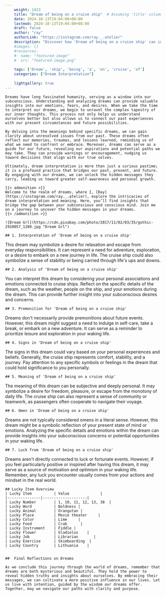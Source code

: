 ```yaml
---
    weight: 1423
    title: "Dream of being on a cruise ship"  # Assuming 'title' column exists
    date: 2024-10-13T19:04:00+08:00
    lastmod: 2024-10-13T19:04:00+08:00
    draft: false
    author: "ray"
    authorLink: "https://instagram.com/ray._.atelier"
    description: "Discover how 'Dream of being on a cruise ship' can interpret your future and uncover its significant meanings in your life."
    #images: []
    #resources:
    #- name: "featured-image"
    #  src: "featured-image.png"
    
    tags: ['Dream', 'ship', 'being', 'a', 'on', 'cruise', 'of']
    categories: ["Dream Interpretation"]
    
    lightgallery: true
---
```

    
    Dreams have long fascinated humanity, serving as a window into our subconscious. Understanding and analyzing dreams can provide valuable insights into our emotions, fears, and desires. When we take the time to interpret our dreams, we begin to unravel the complex tapestry of our inner thoughts. This process not only helps us understand ourselves better but also allows us to connect our past experiences with our present circumstances and future possibilities.
    
    By delving into the meanings behind specific dreams, we can gain clarity about unresolved issues from our past. These dreams often reflect our memories, traumas, and lessons learned, reminding us of what we need to confront or embrace. Moreover, dreams can serve as a guide for our future, revealing our aspirations and potential paths we may take. They can provide warnings or encouragement, nudging us toward decisions that align with our true selves.
    
    Ultimately, dream interpretation is more than just a curious pastime; it is a profound practice that bridges our past, present, and future. By engaging with our dreams, we can unlock the hidden messages they carry, leading us toward greater self-awareness and personal growth.
    
    {{< admonition >}}
    Welcome to the realm of dreams, where I, [Ray](https://instagram.com/ray._.atelier), explore the intricacies of dream interpretation and meaning. Here, you’ll find insights that bridge the gap between your subconscious and conscious mind. Join me on a journey to uncover the hidden messages in your dreams.
    {{< /admonition >}}
    
    ![Dream Grl](https://cdn.pixabay.com/photo/2017/11/02/03/35/gothic-2910057_1280.jpg "Dream Grl")
    
    ## 1. Interpretation of 'Dream of being on a cruise ship'
    
This dream may symbolize a desire for relaxation and escape from everyday responsibilities. It can represent a need for adventure, exploration, or a desire to embark on a new journey in life. The cruise ship could also symbolize a sense of stability or being carried through life's ups and downs.
    
    ## 2. Analysis of 'Dream of being on a cruise ship'
    
You can interpret this dream by considering your personal associations and emotions connected to cruise ships. Reflect on the specific details of the dream, such as the weather, people on the ship, and your emotions during the dream. This can provide further insight into your subconscious desires and concerns.
    
    ## 3. Premonition for 'Dream of being on a cruise ship'
    
Dreams don't necessarily provide premonitions about future events. However, this dream might suggest a need to indulge in self-care, take a break, or embark on a new adventure. It can serve as a reminder to prioritize leisure and exploration in your waking life.
    
    ## 4. Signs in 'Dream of being on a cruise ship'
    
The signs in this dream could vary based on your personal experiences and beliefs. Generally, the cruise ship represents comfort, stability, and a journey. Pay attention to any specific symbols or feelings in the dream that could hold significance to you personally.
    
    ## 5. Meaning of 'Dream of being on a cruise ship'
    
The meaning of this dream can be subjective and deeply personal. It may symbolize a desire for freedom, pleasure, or escape from the monotony of daily life. The cruise ship can also represent a sense of community or teamwork, as passengers often cooperate to navigate their voyage.
    
    ## 6. Omen in 'Dream of being on a cruise ship'
    
Dreams are not typically considered omens in a literal sense. However, this dream might be a symbolic reflection of your present state of mind or emotions. Analyzing the specific details and emotions within the dream can provide insights into your subconscious concerns or potential opportunities in your waking life.
    
    ## 7. Luck from 'Dream of being on a cruise ship'
    
Dreams aren't directly connected to luck or fortunate events. However, if you feel particularly positive or inspired after having this dream, it may serve as a source of motivation and optimism in your waking life. Remember, any luck you encounter usually comes from your actions and mindset in the real world.
    
    ## Lucky Item Overview
    | Lucky Item          | Value              |
    |---------------|--------------------|
    | Lucky Number        | 1, 10, 11, 12, 13, 38  |
    | Lucky Word          | Boldness |
    | Lucky Animal        | Orangutan |
    | Lucky Place         | Movie theater     |
    | Lucky Color         | Lime     |
    | Lucky Food          | Crab      |
    | Lucky Instrument    | Fiddle |
    | Lucky Flower        | Gladiolus    |
    | Lucky Job           | Librarian       |
    | Lucky Exercise      | Skimboarding  |
    | Lucky Country       | Lithuania    |
    
    
    ##  Final Reflections on Dreams
    
    As we conclude this journey through the world of dreams, remember that dreams are both mysterious and beautiful. They hold the power to reveal hidden truths and insights about ourselves. By embracing their messages, we can cultivate a more positive influence in our lives. Let us live with intention, guided by the wisdom our dreams offer. Together, may we navigate our paths with clarity and purpose.
    